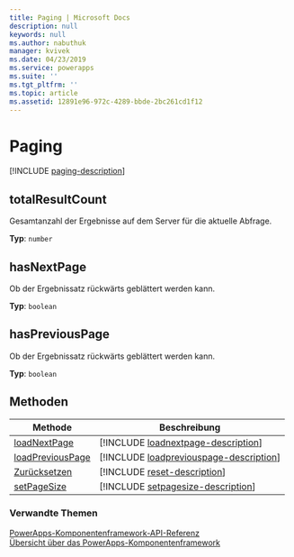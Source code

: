 ```yaml
---
title: Paging | Microsoft Docs
description: null
keywords: null
ms.author: nabuthuk
manager: kvivek
ms.date: 04/23/2019
ms.service: powerapps
ms.suite: ''
ms.tgt_pltfrm: ''
ms.topic: article
ms.assetid: 12891e96-972c-4289-bbde-2bc261cd1f12
---
```


# <a name="paging"></a>Paging

[!INCLUDE [paging-description](includes/paging-description.md)]

## <a name="totalresultcount"></a>totalResultCount

Gesamtanzahl der Ergebnisse auf dem Server für die aktuelle Abfrage.

**Typ**: `number`

## <a name="hasnextpage"></a>hasNextPage

Ob der Ergebnissatz rückwärts geblättert werden kann.

**Typ**: `boolean`

## <a name="haspreviouspage"></a>hasPreviousPage

Ob der Ergebnissatz rückwärts geblättert werden kann.

**Typ**: `boolean`

## <a name="methods"></a>Methoden

|Methode | Beschreibung |
| ------|-------------|
|[loadNextPage](paging/loadnextpage.md)|[!INCLUDE [loadnextpage-description](paging/includes/loadnextpage-description.md)]|
|[loadPreviousPage](paging/loadpreviouspage.md)|[!INCLUDE [loadpreviouspage-description](paging/includes/loadpreviouspage-description.md)]|
|[Zurücksetzen](paging/reset.md)|[!INCLUDE [reset-description](paging/includes/reset-description.md)]|
|[setPageSize](paging/setpagesize.md)|[!INCLUDE [setpagesize-description](paging/includes/setpagesize-description.md)]|


### <a name="related-topics"></a>Verwandte Themen

[PowerApps-Komponentenframework-API-Referenz](../reference/index.md)<br/>
[Übersicht über das PowerApps-Komponentenframework](../overview.md)